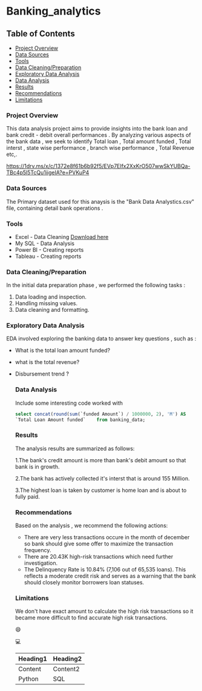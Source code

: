 # Banking_analytics

## Table of Contents

 - [Project Overview](#project-overview)
 - [Data Sources](#data-sources)
 - [Tools](#tools)
 - [Data Cleaning/Preparation](#data-cleaning/preparation)
 - [Exploratory Data Analysis](#exploratory-data-analysis)
 - [Data Analysis](#data-analysis)
 - [Results](#results)
 - [Recommendations](#recommendations)
 - [Limitations](#limitations)
   
### Project Overview

This data analysis project aims to provide insights into the bank loan and bank credit - debit overall performances . By analyzing various aspects of the bank data , we seek to identify  Total loan , Total amount funded , Total interst , state wise performance , branch wise performance , Total Revenue etc,.

https://1drv.ms/x/c/1372e8f61b6b92f5/EVp7Elfx2XxKrO507wwSkYUBQa-TBc4p5l5TcQu1iigeIA?e=PVKuP4


### Data Sources 
 The Primary dataset used for this anaysis is the "Bank Data Analystics.csv" file, containing detail bank operations .

 ### Tools

  - Excel - Data Cleaning [Download here](https://microsoft.com)
  - My SQL - Data Analysis
  - Power BI - Creating reports
  - Tableau - Creating reports

### Data Cleaning/Preparation

In the initial data preparation phase ,  we performed the following tasks :
1. Data loading and inspection.
2. Handling missing values.
3. Data cleaning and formatting.

### Exploratory Data Analysis

EDA involved exploring the banking data to answer key questions , such as :



 - What is the total loan amount funded?
 - what is the total revenue?
 - Disbursement trend ?

   ### Data Analysis

   Include some interesting code worked with

   ```sql
   select concat(round(sum(`funded Amount`) / 1000000, 2), 'M') AS
   `Total Loan Amount funded`    from banking_data;
   ```

   ### Results

   The analysis results are summarized as follows:

   1.The bank's credit amount is more than bank's debit amount so that bank is in growth.
   
   2.The bank has actively collected it's interst that is around 155 Million.
   
   3.The highest loan is taken by customer is home loan and is about to fully paid.

   ### Recommendations

   Based on the analysis , we recommend the following actions:
   - There are very less transactions occure in the month of december so bank should give some offer to maximize the transaction frequency.
   - There are 20.43K high-risk transactions which need further investigation.
   - The Delinquency Rate is 10.84% (7,106 out of 65,535 loans). This reflects a moderate credit risk and serves as a warning that the bank should closely monitor borrowers loan statuses.
  
   ### Limitations

     We don't have exact amount to calculate the high risk transactions so it became more difficult to find accurate high risk transactions.



   😄
   
   💻

   |Heading1|Heading2|
   |--------|---------|
   |Content|Content2|
   |Python|SQL|

   

  

   

   

   
